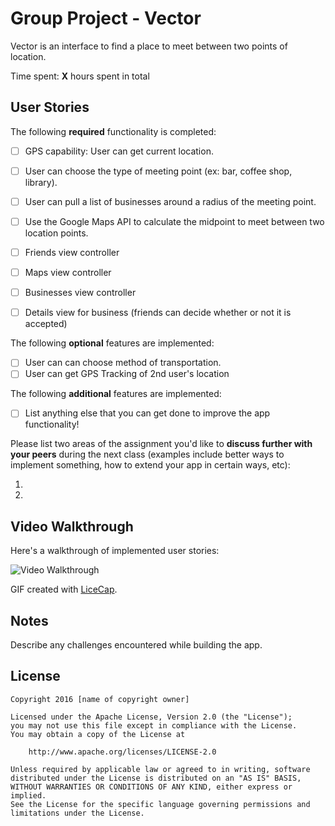 # Group Project - Vector

Vector is an interface to find a place to meet between two points of location.

Time spent: **X** hours spent in total

## User Stories

The following **required** functionality is completed:

- [ ] GPS capability: User can get current location.
- [ ] User can choose the type of meeting point (ex: bar, coffee shop, library).
- [ ] User can pull a list of businesses around a radius of the meeting point.
- [ ] Use the Google Maps API to calculate the midpoint to meet between two location points.
- [ ] Friends view controller
- [ ] Maps view controller
- [ ] Businesses view controller
- [ ] Details view for business (friends can decide whether or not it is accepted)


The following **optional** features are implemented:

- [ ] User can can choose method of transportation.
- [ ] User can get GPS Tracking of 2nd user's location

The following **additional** features are implemented:

- [ ] List anything else that you can get done to improve the app functionality!

Please list two areas of the assignment you'd like to **discuss further with your peers** during the next class (examples include better ways to implement something, how to extend your app in certain ways, etc):

1. 
2. 

## Video Walkthrough 

Here's a walkthrough of implemented user stories:

<img src='http://i.imgur.com/link/to/your/gif/file.gif' title='Video Walkthrough' width='' alt='Video Walkthrough' />

GIF created with [LiceCap](http://www.cockos.com/licecap/).

## Notes

Describe any challenges encountered while building the app.

## License #

    Copyright 2016 [name of copyright owner]

    Licensed under the Apache License, Version 2.0 (the "License");
    you may not use this file except in compliance with the License.
    You may obtain a copy of the License at

        http://www.apache.org/licenses/LICENSE-2.0

    Unless required by applicable law or agreed to in writing, software
    distributed under the License is distributed on an "AS IS" BASIS,
    WITHOUT WARRANTIES OR CONDITIONS OF ANY KIND, either express or implied.
    See the License for the specific language governing permissions and
    limitations under the License.

